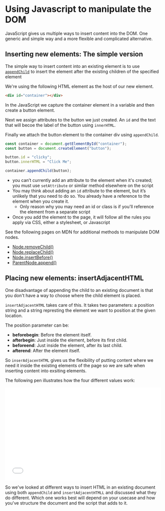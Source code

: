 # Using Javascript to manipulate the DOM

JavaScript gives us multiple ways to insert content into the DOM. One generic and simple way and a more flexible and complicated alternative.

## Inserting new elements: The simple version

The simple way to insert content into an existing element is to use [`appendChild`](https://developer.mozilla.org/en-US/docs/Web/API/Node/appendChild) to insert the element after the existing children of the specified element

We're using the following HTML element as the host of our new element.

```html
<div id="container"></div>
```

In the JavaScript we capture the container element in a variable and then create a button element.

Next we assign attributes to the button we just created. An `id` and the text that will becoe the label of the button using `innerHTML`.

Finally we attach the button element to the container div using `appendChild`.

```js
const container = document.getElementById("container");
const button = document.createElement("button");

button.id = "clicky";
button.innerHTML = "Click Me";

container.appendChild(button);
```

* you can’t currently add an attribute to the element when it's created; you must use `setAttribute` or similar method elsewhere on the script
* You may think about adding an `id` attribute to the element, but it’s unlikely that you need to do so. You already have a reference to the element when you create it.
  * Only reason why you may need an id or class is if you'll reference the element from a separate script
* Once you add the element to the page, it will follow all the rules you apply via CSS, either a stylesheet, or Javascript

See the following pages on MDN for additional methods to manipulate DOM nodes.

* [Node.removeChild()](https://developer.mozilla.org/en-US/docs/Web/API/Node/removeChild)
* [Node.replaceChild()](https://developer.mozilla.org/en-US/docs/Web/API/Node/replaceChild)
* [Node.insertBefore()](https://developer.mozilla.org/en-US/docs/Web/API/Node/insertBefore)
* [ParentNode.append()](https://developer.mozilla.org/en-US/docs/Web/API/ParentNode/append)

## Placing new elements: insertAdjacentHTML

One disadvantage of appending the child to an existing document is that you don't have a way to choose where the child element is placed.

`insertAdjacentHTML` takes care of this. It takes two parameters: a position string and a string represting the element we want to position at the given location.

The position parameter can be:

* **beforebegin**: Before the element itself.
* **afterbegin**: Just inside the element, before its first child.
* **beforeend**: Just inside the element, after its last child.
* **afterend**: After the element itself.

So `inserAdjacentHTML` gives us the flexibility of putting content where we need it inside the existing elements of the page so we are safe when inserting content into exsiting elements.

The following pen illustrates how the four different values work:

<iframe height="300" style="width: 100%;" scrolling="no" title="Insert Adjacent HTML" src="//codepen.io/caraya/embed/preview/VNVpww/?height=300&theme-id=2039&default-tab=result" frameborder="no" allowtransparency="true" allowfullscreen="true">
  See the Pen <a href='https://codepen.io/caraya/pen/VNVpww/'>Insert Adjacent HTML</a> by Carlos Araya
  (<a href='https://codepen.io/caraya'>@caraya</a>) on <a href='https://codepen.io'>CodePen</a>.
</iframe>

So we've looked at different ways to insert HTML in an existing document using both `appendChild` and `insertAdjacentHTMLL` and discussed what they do different. Which one works best will depend on your usecase and how you've structure the document and the script that adds to it.
